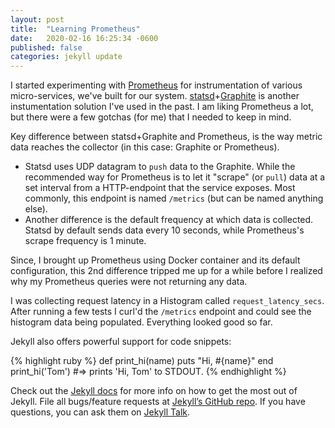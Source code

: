 ```yaml
---
layout: post
title:  "Learning Prometheus"
date:   2020-02-16 16:25:34 -0600
published: false
categories: jekyll update
---
```

I started experimenting with [Prometheus][prometheus] for instrumentation of various micro-services, we've built for our system. [statsd][statsd]+[Graphite][graphite] is another instumentation solution I've used in the past. I am liking Prometheus a lot, but there were a few gotchas (for me) that I needed to keep in mind.

Key difference between statsd+Graphite and Prometheus, is the way metric data reaches the collector (in this case: Graphite or Prometheus).
  * Statsd uses UDP datagram to `push` data to the Graphite. While the recommended way for Prometheus is to let it "scrape" (or `pull`) data at a set interval from a HTTP-endpoint that the service exposes. Most commonly, this endpoint is named `/metrics` (but can be named anything else).
  * Another difference is the default frequency at which data is collected. Statsd by default sends data every 10 seconds, while Prometheus's scrape frequency is 1 minute.

Since, I brought up Prometheus using Docker container and its default configuration, this 2nd difference tripped me up for a while before I realized why my Prometheus queries were not returning any data.

I was collecting request latency in a Histogram called `request_latency_secs`. After running a few tests I curl'd the `/metrics` endpoint and could see the histogram data being populated. Everything looked good so far.


Jekyll also offers powerful support for code snippets:

{% highlight ruby %}
def print_hi(name)
  puts "Hi, #{name}"
end
print_hi('Tom')
#=> prints 'Hi, Tom' to STDOUT.
{% endhighlight %}

Check out the [Jekyll docs][jekyll-docs] for more info on how to get the most out of Jekyll. File all bugs/feature requests at [Jekyll’s GitHub repo][jekyll-gh]. If you have questions, you can ask them on [Jekyll Talk][jekyll-talk].

[jekyll-docs]: https://jekyllrb.com/docs/home
[jekyll-gh]:   https://github.com/jekyll/jekyll
[jekyll-talk]: https://talk.jekyllrb.com/
[prometheus]: https://prometheus.io/
[statsd]: https://github.com/statsd/statsd
[graphite]: https://graphiteapp.org/
